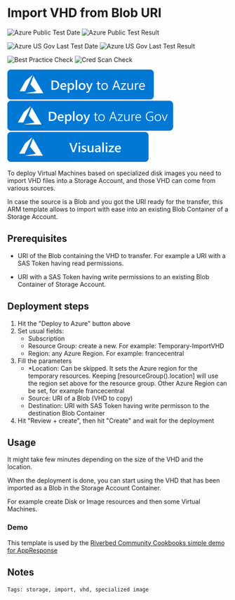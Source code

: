 # Import VHD from Blob URI

![Azure Public Test Date](https://azurequickstartsservice.blob.core.windows.net/badges/999-storage-import-vhd-blob/PublicLastTestDate.svg)
![Azure Public Test Result](https://azurequickstartsservice.blob.core.windows.net/badges/999-storage-import-vhd-blob/PublicDeployment.svg)

![Azure US Gov Last Test Date](https://azurequickstartsservice.blob.core.windows.net/badges/999-storage-import-vhd-blob/FairfaxLastTestDate.svg)
![Azure US Gov Last Test Result](https://azurequickstartsservice.blob.core.windows.net/badges/999-storage-import-vhd-blob/FairfaxDeployment.svg)

![Best Practice Check](https://azurequickstartsservice.blob.core.windows.net/badges/999-storage-import-vhd-blob/BestPracticeResult.svg)
![Cred Scan Check](https://azurequickstartsservice.blob.core.windows.net/badges/999-storage-import-vhd-blob/CredScanResult.svg)

[![Deploy to Azure](https://raw.githubusercontent.com/Azure/azure-quickstart-templates/master/1-CONTRIBUTION-GUIDE/images/deploytoazure.svg?sanitize=true)](https://portal.azure.com/#create/Microsoft.Template/uri/https%3A%2F%2Fraw.githubusercontent.com%2FAzure%2Fazure-quickstart-templates%2Fmaster%2F999-storage-import-vhd-blob%2Fazuredeploy.json) [![Deploy to Azure Gov](https://raw.githubusercontent.com/Azure/azure-quickstart-templates/master/1-CONTRIBUTION-GUIDE/images/deploytoazuregov.svg?sanitize=true)](https://portal.azure.us/#create/Microsoft.Template/uri/https%3A%2F%2Fraw.githubusercontent.com%2FAzure%2Fazure-quickstart-templates%2Fmaster%2F999-storage-import-vhd-blob%2Fazuredeploy.json)
[![Visualize](https://raw.githubusercontent.com/Azure/azure-quickstart-templates/master/1-CONTRIBUTION-GUIDE/images/visualizebutton.svg?sanitize=true)](http://armviz.io/#/?load=https%3A%2F%2Fraw.githubusercontent.com%2FAzure%2Fazure-quickstart-templates%2Fmaster%2F999-storage-import-vhd-blob%2Fazuredeploy.json)

To deploy Virtual Machines based on specialized disk images you need to import VHD files into a Storage Account, and those VHD can come from various sources.

In case the source is a Blob and you got the URI ready for the transfer, this ARM template allows to import with ease into an existing Blob Container of a Storage Account.

## Prerequisites

- URI of the Blob containing the VHD to transfer. For example a URI with a SAS Token having read permissions.

- URI with a SAS Token having write permissions to an existing Blob Container of Storage Account.

## Deployment steps

1. Hit the "Deploy to Azure" button above
2. Set usual fields:
    - Subscription
    - Resource Group: create a new. For example: Temporary-ImportVHD
    - Region: any Azure Region. For example: francecentral
3. Fill the parameters
    - *Location: Can be skipped. It sets the Azure region for the temporary resources. Keeping [resourceGroup().location] will use the region set above for the resource group. Other Azure Region can be set, for example francecentral
    - Source: URI of a Blob (VHD to copy)
    - Destination: URI with SAS Token having write permisson to the destination Blob Container
4. Hit "Review + create", then hit "Create" and wait for the deployment

## Usage

It might take few minutes depending on the size of the VHD and the location.

When the deployment is done, you can start using the VHD that has been imported as a Blob in the Storage Account Container.

For example create Disk or Image resources and then some Virtual Machines.

### Demo

This template is used by the [Riverbed Community Cookbooks simple demo for AppResponse](https://github.com/riverbed/Riverbed-Community-Toolkit/tree/master/AppResponse/Azure-Cloud-Cookbooks/101-appresponse-simple-demo)

## Notes

`Tags: storage, import, vhd, specialized image`
